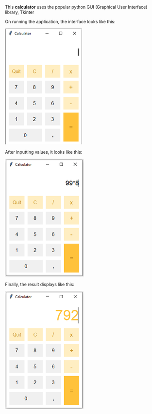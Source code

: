 This **calculator** uses the popular python GUI (Graphical User Interface) library, Tkinter  

On running the application, the interface looks like this:  

![alt text](images/interface.png "calculator interface")  

After inputting values, it looks like this:  

![alt text](images/input.png "calculator input")  

Finally, the result displays like this:  

![alt text](images/output.png "calculator output")